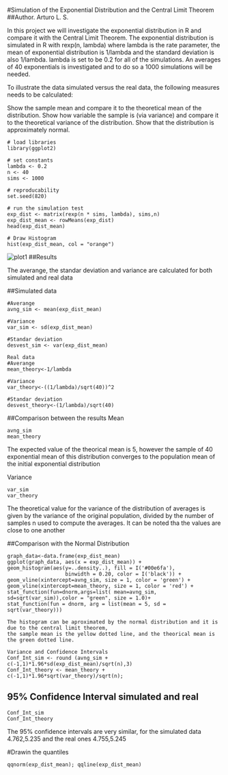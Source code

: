 #Simulation of the Exponential Distribution and the Central Limit Theorem
##Author. Arturo L. S.

In this project we will investigate the exponential distribution in R and compare it with the Central Limit 
Theorem. The exponential distribution is simulated in R with rexp(n, lambda) where lambda is the rate 
parameter, the mean of exponential distribution is 1/lambda and the standard deviation is also 1/lambda. 
lambda is set to be 0.2 for all of the simulations. An averages of 40 exponentials is investigated and 
to do so a 1000 simulations will be needed.

To illustrate the data simulated versus the real data, the following measures needs to be calculated:

Show the sample mean and compare it to the theoretical mean of the distribution.
Show how variable the sample is (via variance) and compare it to the theoretical variance of the distribution.
Show that the distribution is approximately normal.

```{r, echo=FALSE}
# load libraries
library(ggplot2)

# set constants
lambda <- 0.2 
n <- 40 
sims <- 1000 

# reproducability
set.seed(820)

# run the simulation test 
exp_dist <- matrix(rexp(n * sims, lambda), sims,n)
exp_dist_mean <- rowMeans(exp_dist)
head(exp_dist_mean)

# Draw Histogram
hist(exp_dist_mean, col = "orange")
```
![plot1](https://cloud.githubusercontent.com/assets/10600024/8270469/56afe8a6-17d0-11e5-9644-c65800381f2d.png)
##Results

The averange, the standar deviation and variance are calculated for both simulated and real data

##Simulated data

```{r, echo=FALSE}
#Averange
avng_sim <- mean(exp_dist_mean)

#Variance
var_sim <- sd(exp_dist_mean)

#Standar deviation
desvest_sim <- var(exp_dist_mean)

Real data
#Averange
mean_theory<-1/lambda

#Variance
var_theory<-((1/lambda)/sqrt(40))^2

#Standar deviation
desvest_theory<-(1/lambda)/sqrt(40)
```

##Comparison between the results
Mean

```{r, echo=FALSE}
avng_sim
mean_theory
```

The expected value of the theorical mean is 5, however the sample of 40 exponential mean of this distribution
converges to the population mean of the initial exponential distribution

Variance
```{r, echo=FALSE}
var_sim 
var_theory
```

The theoretical value for the variance of the distribution of averages is given by the variance of the
original population, divided by the number of samples n used to compute the averages. It can be noted
tha the values are close to one another


##Comparison with the Normal Distribution

```{r, echo=FALSE}
graph_data<-data.frame(exp_dist_mean)
ggplot(graph_data, aes(x = exp_dist_mean)) + 
geom_histogram(aes(y=..density..), fill = I('#00e6fa'), 
                   binwidth = 0.20, color = I('black')) +
geom_vline(xintercept=avng_sim, size = 1, color = 'green') +
geom_vline(xintercept=mean_theory, size = 1, color = 'red') +
stat_function(fun=dnorm,args=list( mean=avng_sim, sd=sqrt(var_sim)),color = "green", size = 1.0)+
stat_function(fun = dnorm, arg = list(mean = 5, sd = sqrt(var_theory)))

The histogram can be aproximated by the normal distribution and it is due to the central limit theorem,
the sample mean is the yellow dotted line, and the theorical mean is the green dotted line.

Variance and Confidence Intervals
Conf_Int_sim <- round (avng_sim + c(-1,1)*1.96*sd(exp_dist_mean)/sqrt(n),3)
Conf_Int_theory <- mean_theory + c(-1,1)*1.96*sqrt(var_theory)/sqrt(n);
```



## 95% Confidence Interval simulated and real
```{r, echo=FALSE}
Conf_Int_sim
Conf_Int_theory
```

The 95% confidence intervals are very similar, for the simulated data 4.762,5.235 and the real ones 4.755,5.245


#Drawin the quantiles
```{r, echo=FALSE}
qqnorm(exp_dist_mean); qqline(exp_dist_mean)
```




